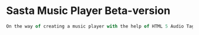 # Sasta Music Player Beta-version

```javascript
On the way of creating a music player with the help of HTML 5 Audio Tag
```
